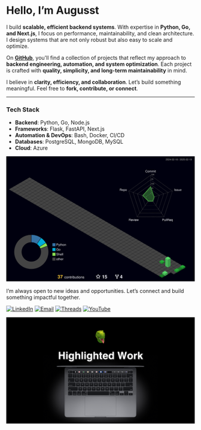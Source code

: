 # Hello, I’m Augusst  

I build **scalable, efficient backend systems**. With expertise in **Python, Go, and Next.js**, I focus on performance, maintainability, and clean architecture. I design systems that are not only robust but also easy to scale and optimize.

On [**GitHub**](https://github.com/AugusstMorales), you'll find a collection of projects that reflect my approach to **backend engineering, automation, and system optimization**. Each project is crafted with **quality, simplicity, and long-term maintainability** in mind.  

I believe in **clarity, efficiency, and collaboration**. Let’s build something meaningful. Feel free to **fork, contribute, or connect**.

---

### **Tech Stack**  
- **Backend**: Python, Go, Node.js  
- **Frameworks**: Flask, FastAPI, Next.js  
- **Automation & DevOps**: Bash, Docker, CI/CD  
- **Databases**: PostgreSQL, MongoDB, MySQL  
- **Cloud**: Azure

![](./profile-3d-contrib/profile-night-green.svg) 

I’m always open to new ideas and opportunities. Let’s connect and build something impactful together.

[![LinkedIn](https://img.shields.io/badge/-LinkedIn-0077B5?style=flat&logo=linkedin&logoColor=white)](your-linkedin-profile)
[![Email](https://img.shields.io/badge/-Email-D44638?style=flat&logo=gmail&logoColor=white)](mailto:augustodevelop.py@gmail.com)
[![Threads](https://img.shields.io/badge/-Threads-000000?style=flat&logo=threads&logoColor=white)](https://www.threads.net/?xmt=AQGzIx53ukD38TWzMQ4WWRLSLeaHWSumrHuPIgxC1w19UEg)
[![YouTube](https://img.shields.io/badge/-YouTube-FF0000?style=flat&logo=youtube&logoColor=white)](https://www.youtube.com/@AugusstMorales)



![Banner de perfil](Githubprofile_banner.png)


